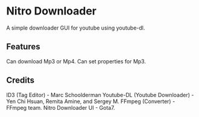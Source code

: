 # Nitro Downloader

A simple downloader GUI for youtube using youtube-dl.

## Features
Can download Mp3 or Mp4.
Can set properties for Mp3.

## Credits
ID3 (Tag Editor) - Marc Schoolderman
Youtube-DL (Youtube Downloader) - Yen Chi Hsuan, Remita Amine, and Sergey M.
FFmpeg (Converter) - FFmpeg team.
Nitro Downloader UI - Gota7.